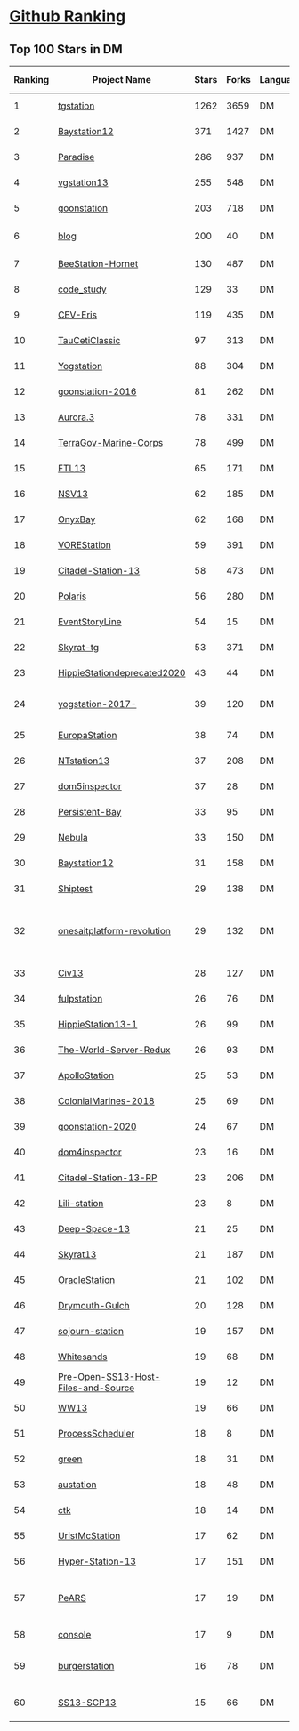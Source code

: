 [Github Ranking](../README.md)
==========

## Top 100 Stars in DM

| Ranking | Project Name | Stars | Forks | Language | Open Issues | Description | Last Commit |
| ------- | ------------ | ----- | ----- | -------- | ----------- | ----------- | ----------- |
| 1 | [tgstation](https://github.com/tgstation/tgstation) | 1262 | 3659 | DM | 1488 | The /tg/station branch of SS13 | 2022-04-04T02:57:38Z |
| 2 | [Baystation12](https://github.com/Baystation12/Baystation12) | 371 | 1427 | DM | 265 | The code for Baystation12's branch of SS13 | 2022-04-04T01:53:36Z |
| 3 | [Paradise](https://github.com/ParadiseSS13/Paradise) | 286 | 937 | DM | 722 | Paradise Station's GitHub main repository. | 2022-04-04T01:06:09Z |
| 4 | [vgstation13](https://github.com/vgstation-coders/vgstation13) | 255 | 548 | DM | 2902 | Butts | 2022-04-03T23:31:54Z |
| 5 | [goonstation](https://github.com/goonstation/goonstation) | 203 | 718 | DM | 726 | Repository for the Goonstation branch of SS13 | 2022-04-04T01:12:19Z |
| 6 | [blog](https://github.com/erbing/blog) | 200 | 40 | DM | 0 | 前端基础积累 / 新技术 / Vue / React / H5 / 奇怪的BUG / 面试 / 招聘 | 2020-04-01T16:58:50Z |
| 7 | [BeeStation-Hornet](https://github.com/BeeStation/BeeStation-Hornet) | 130 | 487 | DM | 254 | 99.95% station. 0.05% bees | 2022-04-04T00:04:53Z |
| 8 | [code_study](https://github.com/bruceqiq/code_study) | 129 | 33 | DM | 0 | 编程学习笔记 | 2021-12-26T14:51:36Z |
| 9 | [CEV-Eris](https://github.com/discordia-space/CEV-Eris) | 119 | 435 | DM | 353 | Death is our destination | 2022-04-03T19:49:30Z |
| 10 | [TauCetiClassic](https://github.com/TauCetiStation/TauCetiClassic) | 97 | 313 | DM | 1243 | Франкенштейн жив | 2022-04-03T20:26:43Z |
| 11 | [Yogstation](https://github.com/yogstation13/Yogstation) | 88 | 304 | DM | 327 | Discord: https://discord.gg/yogs13 Forums: https://forums.yogstation.net | 2022-04-04T02:59:22Z |
| 12 | [goonstation-2016](https://github.com/goonstation/goonstation-2016) | 81 | 262 | DM | 1 | Public release of Goonstation from March 2016 (Archived) | 2020-02-19T14:54:01Z |
| 13 | [Aurora.3](https://github.com/Aurorastation/Aurora.3) | 78 | 331 | DM | 538 | The code for Aurorastation's new base, forked from Baystation12. | 2022-04-04T02:36:12Z |
| 14 | [TerraGov-Marine-Corps](https://github.com/tgstation/TerraGov-Marine-Corps) | 78 | 499 | DM | 173 | TGMC: TerraGov Marine Corps, a SS13 mod | 2022-04-04T02:01:32Z |
| 15 | [FTL13](https://github.com/FTL13/FTL13) | 65 | 171 | DM | 1 | FTL in SS13! | 2019-05-10T21:04:26Z |
| 16 | [NSV13](https://github.com/BeeStation/NSV13) | 62 | 185 | DM | 97 | NSV13, a Ship-to-ship Combat SS13 Server | 2022-04-04T00:19:58Z |
| 17 | [OnyxBay](https://github.com/ChaoticOnyx/OnyxBay) | 62 | 168 | DM | 2090 | Main repository with actual Space Station 13 sources. Branch of Baystation 12. | 2022-04-03T23:18:20Z |
| 18 | [VOREStation](https://github.com/VOREStation/VOREStation) | 59 | 391 | DM | 121 | The codebase used by the VORE SS13 server, based on Polaris SS13. | 2022-04-03T21:21:27Z |
| 19 | [Citadel-Station-13](https://github.com/Citadel-Station-13/Citadel-Station-13) | 58 | 473 | DM | 248 | Repo for the original Citadel Station build that originated from /tg/ code. | 2022-04-04T01:39:33Z |
| 20 | [Polaris](https://github.com/PolarisSS13/Polaris) | 56 | 280 | DM | 223 |  Polaris - A version of Spacestation13, forked from Baystation12. | 2022-04-04T01:37:22Z |
| 21 | [EventStoryLine](https://github.com/tommasoc80/EventStoryLine) | 54 | 15 | DM | 4 | Event StoryLine Corpus - annotated data, baselines and evaluation scripts, evaluation data. | 2020-05-20T15:35:25Z |
| 22 | [Skyrat-tg](https://github.com/Skyrat-SS13/Skyrat-tg) | 53 | 371 | DM | 84 | A skyrat downstream of /tg/station SS13. | 2022-04-04T02:33:18Z |
| 23 | [HippieStationdeprecated2020](https://github.com/HippieStation/HippieStationdeprecated2020) | 43 | 44 | DM | 177 | The Hippie Station branch of SS13 | 2022-03-11T23:30:08Z |
| 24 | [yogstation-2017-](https://github.com/yogstation13/yogstation-2017-) | 39 | 120 | DM | 0 | Yogstation13's master code source. [OLD - GO TO https://github.com/yogstation13/Yogstation-TG FOR THE NEW VERSION] | 2019-05-20T11:11:03Z |
| 25 | [EuropaStation](https://github.com/Yonaguni/EuropaStation) | 38 | 74 | DM | 11 | A planet-based SS13 codebase. | 2019-03-26T03:00:10Z |
| 26 | [NTstation13](https://github.com/NTStation/NTstation13) | 37 | 208 | DM | 47 | NTstation13 - A version of Spacestation13, forked from /tg/station13. | 2017-10-04T15:42:12Z |
| 27 | [dom5inspector](https://github.com/larzm42/dom5inspector) | 37 | 28 | DM | 5 | Dominions 5 data and mod browser. | 2022-04-03T12:45:34Z |
| 28 | [Persistent-Bay](https://github.com/Persistent-SS13/Persistent-Bay) | 33 | 95 | DM | 0 | A fork of baycode that saves and loads characters and the station. | 2020-03-23T22:21:18Z |
| 29 | [Nebula](https://github.com/NebulaSS13/Nebula) | 33 | 150 | DM | 35 | A general purpose SS13/Baystation12 fork. | 2022-03-31T22:06:12Z |
| 30 | [Baystation12](https://github.com/infinitystation/Baystation12) | 31 | 158 | DM | 49 | None | 2022-04-02T10:42:51Z |
| 31 | [Shiptest](https://github.com/shiptest-ss13/Shiptest) | 29 | 138 | DM | 64 | The Shiptest Codebase. | 2022-04-04T02:49:21Z |
| 32 | [onesaitplatform-revolution](https://github.com/onesaitplatform/onesaitplatform-revolution) | 29 | 132 | DM | 0 | Onesait Platform revolution is an initiative of MINSAIT to activate the group of developers of its staff through a competition consisting of 2 phases: an initial that is developed individually and one in teams. | 2019-09-15T21:27:54Z |
| 33 | [Civ13](https://github.com/Civ13/Civ13) | 28 | 127 | DM | 5 | Historical SS13 | 2022-04-03T16:26:02Z |
| 34 | [fulpstation](https://github.com/fulpstation/fulpstation) | 26 | 76 | DM | 2 | Fulp downstream of TG | 2022-04-04T00:29:37Z |
| 35 | [HippieStation13-1](https://github.com/HippieStationArchive/HippieStation13-1) | 26 | 99 | DM | 224 | https://github.com/HippieStation/HippieStation13 | 2017-05-25T05:51:32Z |
| 36 | [The-World-Server-Redux](https://github.com/GeneriedJenelle/The-World-Server-Redux) | 26 | 93 | DM | 17 | World Server Redux. Discord: https://discord.gg/4KUpvnJ  | 2021-02-10T22:57:44Z |
| 37 | [ApolloStation](https://github.com/Apollo-Community/ApolloStation) | 25 | 53 | DM | 43 | The best code this side of the galaxy! | 2017-02-13T00:51:56Z |
| 38 | [ColonialMarines-2018](https://github.com/ColonialMarines-Mirror/ColonialMarines-2018) | 25 | 69 | DM | 0 | None | 2018-12-18T03:45:28Z |
| 39 | [goonstation-2020](https://github.com/goonstation/goonstation-2020) | 24 | 67 | DM | 0 | Public release of Goonstation from January 2020 (Archived) | 2020-04-01T15:05:48Z |
| 40 | [dom4inspector](https://github.com/larzm42/dom4inspector) | 23 | 16 | DM | 3 | Dominions 4 data and mod browser. | 2017-09-26T20:17:55Z |
| 41 | [Citadel-Station-13-RP](https://github.com/Citadel-Station-13/Citadel-Station-13-RP) | 23 | 206 | DM | 22 | Code for the Citadel Station RP server that originated from Virgo/Polaris. | 2022-04-04T02:48:54Z |
| 42 | [Lili-station](https://github.com/Derven/Lili-station) | 23 | 8 | DM | 3 | Isometric space station 13 | 2020-09-08T14:47:15Z |
| 43 | [Deep-Space-13](https://github.com/DDMers/Deep-Space-13) | 21 | 25 | DM | 12 | Deep Space 13 - Star Trek 13, Station based | 2019-07-17T17:52:38Z |
| 44 | [Skyrat13](https://github.com/Skyrat-SS13/Skyrat13) | 21 | 187 | DM | 139 | None | 2022-03-27T01:34:30Z |
| 45 | [OracleStation](https://github.com/OracleStation/OracleStation) | 21 | 102 | DM | 139 | Repository for OracleStation SS13 project | 2018-10-06T23:55:56Z |
| 46 | [Drymouth-Gulch](https://github.com/BadDeathclaw/Drymouth-Gulch) | 20 | 128 | DM | 0 | Bad Deathclaw SS13 server NEW TG | 2022-03-11T23:29:35Z |
| 47 | [sojourn-station](https://github.com/sojourn-13/sojourn-station) | 19 | 157 | DM | 1 | None | 2022-04-04T00:40:26Z |
| 48 | [Whitesands](https://github.com/Whitesands13/Whitesands) | 19 | 68 | DM | 0 | The Whitesands Space Station 13 Codebase. | 2021-09-11T22:47:24Z |
| 49 | [Pre-Open-SS13-Host-Files-and-Source](https://github.com/Glloyd/Pre-Open-SS13-Host-Files-and-Source) | 19 | 12 | DM | 0 | SS13 host files and source from before Open SS13. More info in the ReadMe | 2017-03-30T02:55:57Z |
| 50 | [WW13](https://github.com/WW2-SS13/WW13) | 19 | 66 | DM | 7 | nazis in space | 2020-05-29T19:48:32Z |
| 51 | [ProcessScheduler](https://github.com/goonstation/ProcessScheduler) | 18 | 8 | DM | 3 | A BYOND SS13 Process Scheduler | 2020-03-22T03:44:19Z |
| 52 | [green](https://github.com/fluorescent-net/green) | 18 | 31 | DM | 157 | Stay green, stay robust. | 2017-02-14T10:37:33Z |
| 53 | [austation](https://github.com/austation/austation) | 18 | 48 | DM | 2 | AuStation is an Australian SS13 server run by Australians, for Australians. | 2022-04-03T16:54:42Z |
| 54 | [ctk](https://github.com/chaolinzhanglab/ctk) | 18 | 14 | DM | 3 | CLIP Tool Kit (CTK) | 2020-10-09T16:01:10Z |
| 55 | [UristMcStation](https://github.com/UristMcStation/UristMcStation) | 17 | 62 | DM | 62 | Urist McStation's BS12 branch. Come play at byond://192.223.30.108:58137 | 2022-04-02T22:45:13Z |
| 56 | [Hyper-Station-13](https://github.com/quotefox/Hyper-Station-13) | 17 | 151 | DM | 0 | Hyper Station 13 | 2022-04-03T11:10:50Z |
| 57 | [PeARS](https://github.com/minimalparts/PeARS) | 17 | 19 | DM | 8 | Archive repository for the PeARS project. Please head over to https://github.com/PeARSearch/PeARS-orchard for the latest version. | 2017-06-10T10:57:14Z |
| 58 | [console](https://github.com/Nadrew/console) | 17 | 9 | DM | 0 | console is an open-source network and programming simulation "game" | 2021-09-07T04:04:48Z |
| 59 | [burgerstation](https://github.com/BurgerLUA/burgerstation) | 16 | 78 | DM | 26 | My main project. This is the repository for the upcoming BYOND game Burgerstation. Currently in development. | 2022-04-03T13:36:58Z |
| 60 | [SS13-SCP13](https://github.com/SS13-SCP13/SS13-SCP13) | 15 | 66 | DM | 12 | SCP13 is a full conversion of Baystation12 towards the malleable universe of the SCP Foundation. | 2018-12-26T17:22:59Z |


